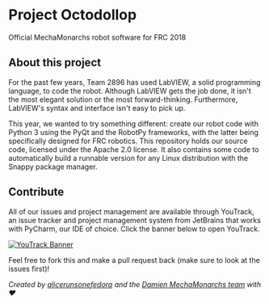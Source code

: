 # Project Octodollop
Official MechaMonarchs robot software for FRC 2018

## About this project
For the past few years, Team 2896 has used LabVIEW, a solid programming language, to code the robot. Although LabVIEW gets the job done, it isn't the most elegant solution or the most forward-thinking. Furthermore, LabVIEW's syntax and interface isn't easy to pick up.

This year, we wanted to try something different: create our robot code with Python 3 using the PyQt and the RobotPy frameworks, with the latter being specifically designed for FRC robotics. This repository holds our source code, licensed under the Apache 2.0 license. It also contains some code to automatically build a runnable version for any Linux distribution with the Snappy package manager.

## Contribute
All of our issues and project management are available through YouTrack, an issue tracker and project management system from JetBrains that works with PyCharm, our IDE of choice. Click the banner below to open YouTrack.

[![YouTrack Banner](https://d3nmt5vlzunoa1.cloudfront.net/youtrack/files/2015/12/YouTrack_800x320_Twitter_card-.png)](https://marquiskurt.myjetbrains.com/youtrack/issues?q=project:%20Octodollop)

Feel free to fork this and make a pull request back (make sure to look at the issues first)!

_Created by [alicerunsonefedora](http://www.github.com/alicerunsonfedora) and the [Damien MechaMonarchs team](http://www.github.com/dmsmechamonarchs2896) with ❤️_